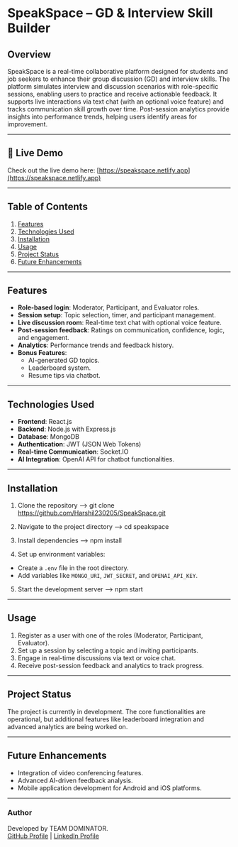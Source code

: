 # SpeakSpace – GD & Interview Skill Builder

## Overview

SpeakSpace is a real-time collaborative platform designed for students and job seekers to enhance their group discussion (GD) and interview skills. The platform simulates interview and discussion scenarios with role-specific sessions, enabling users to practice and receive actionable feedback. It supports live interactions via text chat (with an optional voice feature) and tracks communication skill growth over time. Post-session analytics provide insights into performance trends, helping users identify areas for improvement.

---

## 🔗 Live Demo

Check out the live demo here: [https://speakspace.netlify.app](https://speakspace.netlify.app)

---

## Table of Contents
1. [Features](#features)
2. [Technologies Used](#technologies-used)
3. [Installation](#installation)
4. [Usage](#usage)
5. [Project Status](#project-status)
6. [Future Enhancements](#future-enhancements)

---

## Features

- **Role-based login**: Moderator, Participant, and Evaluator roles.
- **Session setup**: Topic selection, timer, and participant management.
- **Live discussion room**: Real-time text chat with optional voice feature.
- **Post-session feedback**: Ratings on communication, confidence, logic, and engagement.
- **Analytics**: Performance trends and feedback history.
- **Bonus Features**:
  - AI-generated GD topics.
  - Leaderboard system.
  - Resume tips via chatbot.

---

## Technologies Used

- **Frontend**: React.js
- **Backend**: Node.js with Express.js
- **Database**: MongoDB
- **Authentication**: JWT (JSON Web Tokens)
- **Real-time Communication**: Socket.IO
- **AI Integration**: OpenAI API for chatbot functionalities.

---

## Installation

1. Clone the repository --> git clone https://github.com/Harshil230205/SpeakSpace.git

2. Navigate to the project directory --> cd speakspace

3. Install dependencies --> npm install

4. Set up environment variables: 
- Create a `.env` file in the root directory.
- Add variables like `MONGO_URI`, `JWT_SECRET`, and `OPENAI_API_KEY`.
  
5. Start the development server --> npm start



---

## Usage

1. Register as a user with one of the roles (Moderator, Participant, Evaluator).
2. Set up a session by selecting a topic and inviting participants.
3. Engage in real-time discussions via text or voice chat.
4. Receive post-session feedback and analytics to track progress.

---

## Project Status

The project is currently in development. The core functionalities are operational, but additional features like leaderboard integration and advanced analytics are being worked on.

---

## Future Enhancements

- Integration of video conferencing features.
- Advanced AI-driven feedback analysis.
- Mobile application development for Android and iOS platforms.

---

### Author

Developed by TEAM DOMINATOR.  
[GitHub Profile](https://github.com/Harshil230205) | [LinkedIn Profile](https://www.linkedin.com/in/harshil-kachhadiya-424795344/)


